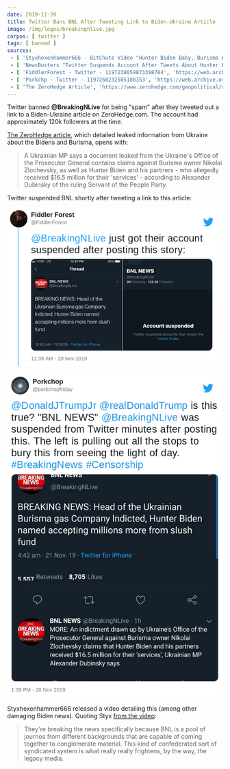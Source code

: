 ```yaml
---
date: 2019-11-20
title: Twitter Bans BNL After Tweeting Link to Biden-Ukraine Article
image: /img/logos/breakingnlive.jpg
corpos: [ twitter ]
tags: [ banned ]
sources:
 - [ 'Styxhexenhammer666 - BitChute Video "Hunter Biden Baby, Burisma Bombshell, Twitter Bans BNL For Reporting"', 'https://www.bitchute.com/video/A9UI-AAeOmA/' ]
 - [ 'NewsBusters "Twitter Suspends Account After Tweets About Hunter Biden’s Activities" by Corinne Weaver', 'https://www.newsbusters.org/blogs/techwatch/corinne-weaver/2019/11/21/twitter-suspends-account-after-tweets-about-hunter-bidens' ]
 - [ 'FiddlerForest - Twitter - 1197238059873398784', 'https://web.archive.org/web/20191120194502/https:/twitter.com/FiddlerForest/status/1197238059873398784' ]
 - [ 'Porkchp - Twitter - 1197268232505188353', 'https://web.archive.org/web/20191120220638/https:/twitter.com/porkchopfriday/status/1197268232505188353' ]
 - [ 'The ZeroHedge Article', 'https://www.zerohedge.com/geopolitical/ukrainian-indictment-reveals-hunter-biden-group-made-165-million-mp' ]
---
```


Twitter banned **@BreakingNLive** for being "spam" after they tweeted out a link to a Biden-Ukraine article on ZeroHedge.com.
The account had approximately 120k followers at the time.

[The ZeroHedge article](https://www.zerohedge.com/geopolitical/ukrainian-indictment-reveals-hunter-biden-group-made-165-million-mp), which detailed leaked information from Ukraine about the Bidens and Burisma, opens with:
> A Ukrainian MP says a document leaked from the Ukraine's Office of the Prosecutor General contains claims against Burisma owner Nikolai Zlochevsky,
> as well as Hunter Biden and his partners - who allegedly received $16.5 million for their 'services' - according to Alexander Dubinsky of the ruling Servant of the People Party.

Twitter suspended BNL shortly after tweeting a link to this article:

![BNL Tweeted Article: Gets Banned](1197238059873398784.png)

![BNL Tweeted Article: Gets Banned](1197268232505188353.png)

Styxhexenhammer666 released a video detailing this (among other damaging Biden news).
Quoting Styx [from the video](https://www.bitchute.com/video/A9UI-AAeOmA/):
> They're breaking the news specifically because BNL is a pool of journos from different backgrounds that are capable of coming together to conglomerate material.
> This kind of confederated sort of syndicated system is what really really frightens, by the way, the legacy media.
